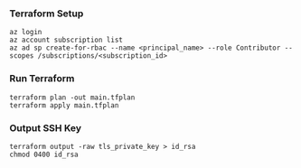 
### Terraform Setup

```
az login
az account subscription list
az ad sp create-for-rbac --name <principal_name> --role Contributor --scopes /subscriptions/<subscription_id>
```

### Run Terraform

```
terraform plan -out main.tfplan
terraform apply main.tfplan
```

### Output SSH Key

```
terraform output -raw tls_private_key > id_rsa
chmod 0400 id_rsa
```
